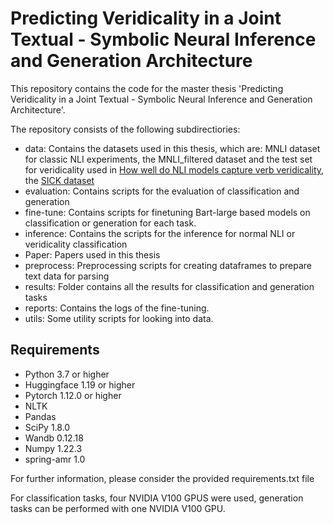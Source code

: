 # Predicting Veridicality in a Joint Textual - Symbolic Neural Inference and Generation Architecture

This repository contains the code for the master thesis 'Predicting Veridicality in a Joint Textual - Symbolic Neural 
Inference and Generation Architecture'.

The repository consists of the following subdirectiories:
- data: Contains the datasets used in this thesis, which are: MNLI dataset for classic NLI experiments, the MNLI_filtered 
  dataset and the test set for veridicality used in [How well do NLI models capture verb veridicality](https://aclanthology.org/D19-1228.pdf), 
  the [SICK dataset](http://www.lrec-conf.org/proceedings/lrec2014/pdf/363_Paper.pdf)
- evaluation: Contains scripts for the evaluation of classification and generation
- fine-tune: Contains scripts for finetuning Bart-large based models on classification or generation for each task.
- inference: Contains the scripts for the inference for normal NLI or veridicality classification
- Paper: Papers used in this thesis
- preprocess: Preprocessing scripts for creating dataframes to prepare text data for parsing
- results: Folder contains all the results for classification and generation tasks
- reports: Contains the logs of the fine-tuning.
- utils: Some utility scripts for looking into data.


## Requirements
- Python 3.7 or higher
- Huggingface 1.19 or higher
- Pytorch 1.12.0 or higher
- NLTK
- Pandas
- SciPy 1.8.0
- Wandb 0.12.18
- Numpy 1.22.3
- spring-amr 1.0

For further information, please consider the provided requirements.txt file

For classification tasks, four NVIDIA V100 GPUS were used, generation tasks can be performed with one NVIDIA V100 GPU.


